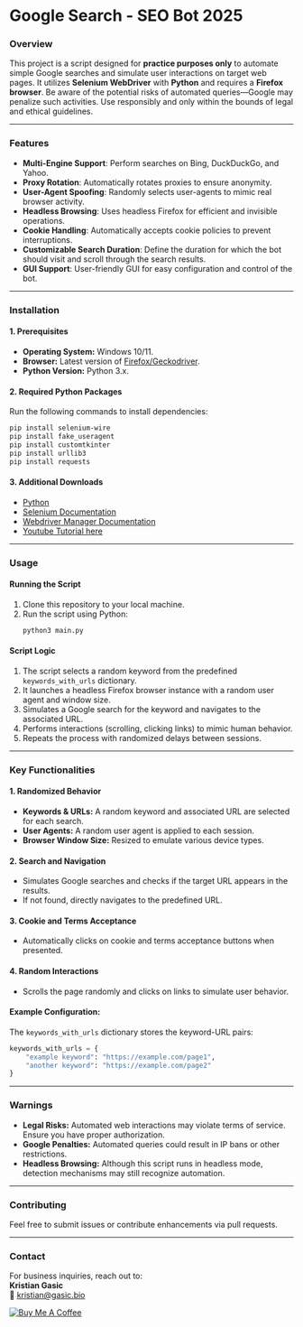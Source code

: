 # Google Search - SEO Bot 2025

### Overview
This project is a script designed for **practice purposes only** to automate simple Google searches and simulate user interactions on target web pages. It utilizes **Selenium WebDriver** with **Python** and requires a **Firefox browser**. Be aware of the potential risks of automated queries—Google may penalize such activities. Use responsibly and only within the bounds of legal and ethical guidelines.


---

### Features
- **Multi-Engine Support**: Perform searches on Bing, DuckDuckGo, and Yahoo.
- **Proxy Rotation**: Automatically rotates proxies to ensure anonymity.
- **User-Agent Spoofing**: Randomly selects user-agents to mimic real browser activity.
- **Headless Browsing**: Uses headless Firefox for efficient and invisible operations.
- **Cookie Handling**: Automatically accepts cookie policies to prevent interruptions.
- **Customizable Search Duration**: Define the duration for which the bot should visit and scroll through the search results.
- **GUI Support**: User-friendly GUI for easy configuration and control of the bot.

---

### Installation

#### 1. Prerequisites
- **Operating System:** Windows 10/11.
- **Browser:** Latest version of [Firefox/Geckodriver](https://github.com/mozilla/geckodriver/releases).
- **Python Version:** Python 3.x.

#### 2. Required Python Packages
Run the following commands to install dependencies:
```bash
pip install selenium-wire
pip install fake_useragent
pip install customtkinter
pip install urllib3
pip install requests
```

#### 3. Additional Downloads
- [Python](https://www.python.org/downloads/)
- [Selenium Documentation](https://www.selenium.dev/documentation/en/)
- [Webdriver Manager Documentation](https://pypi.org/project/webdriver-manager/)
- [Youtube Tutorial here](https://www.youtube.com/watch?v=FwXxlSh61eI)

---

### Usage

#### Running the Script
1. Clone this repository to your local machine.
2. Run the script using Python:
   ```bash
   python3 main.py
   ```

#### Script Logic
1. The script selects a random keyword from the predefined `keywords_with_urls` dictionary.
2. It launches a headless Firefox browser instance with a random user agent and window size.
3. Simulates a Google search for the keyword and navigates to the associated URL.
4. Performs interactions (scrolling, clicking links) to mimic human behavior.
5. Repeats the process with randomized delays between sessions.

---

### Key Functionalities

#### 1. Randomized Behavior
- **Keywords & URLs:** A random keyword and associated URL are selected for each search.
- **User Agents:** A random user agent is applied to each session.
- **Browser Window Size:** Resized to emulate various device types.

#### 2. Search and Navigation
- Simulates Google searches and checks if the target URL appears in the results.
- If not found, directly navigates to the predefined URL.

#### 3. Cookie and Terms Acceptance
- Automatically clicks on cookie and terms acceptance buttons when presented.

#### 4. Random Interactions
- Scrolls the page randomly and clicks on links to simulate user behavior.

#### Example Configuration:
The `keywords_with_urls` dictionary stores the keyword-URL pairs:
```python
keywords_with_urls = {
    "example keyword": "https://example.com/page1",
    "another keyword": "https://example.com/page2"
}
```

---

### Warnings
- **Legal Risks:** Automated web interactions may violate terms of service. Ensure you have proper authorization.
- **Google Penalties:** Automated queries could result in IP bans or other restrictions.
- **Headless Browsing:** Although this script runs in headless mode, detection mechanisms may still recognize automation.

---

### Contributing
Feel free to submit issues or contribute enhancements via pull requests.

---

### Contact
For business inquiries, reach out to:  
**Kristian Gasic**  
📧 kristian@gasic.bio

[![Buy Me A Coffee](https://www.buymeacoffee.com/assets/img/custom_images/orange_img.png)](https://www.buymeacoffee.com/kristiangasic)
